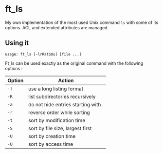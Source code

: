 # ft_ls
My own implementation of the most used Unix command `ls` with some of its options.
ACL and extended attributes are managed.

## Using it
```
usage: ft_ls [-lrRatSUu] [file ...]
```
Ft_ls can be used exactly as the original command with the following options :

|Option|Action
|-|-|
|`-l`|   use a long listing format
|`-R`|   list subdirectories recursively
|`-a`|   do not hide entries starting with .
|`-r`|   reverse order while sorting
|`-t`|   sort by modification time
|`-S`|   sort by file size, largest first
|`-U`|   sort by creation time
|`-U`|   sort by access time
